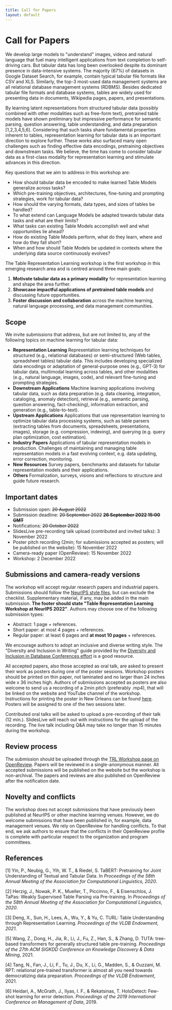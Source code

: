 ```yaml
---
title: Call for Papers
layout: default
---
```


# Call for Papers

We develop large models to "understand" images, videos and natural language that fuel many
intelligent applications from text completion to self-driving cars. But tabular data has long been
overlooked despite its dominant presence in data-intensive systems. The majority (67%) of datasets
in Google Dataset Search, for example, contain typical tabular file formats like CSV and XLS.
Similarly, the top-3 most-used data management systems are all relational database management
systems (RDBMS). Besides dedicated tabular file formats and database systems, tables are widely
used for presenting data in documents, Wikipedia pages, papers, and presentations.

By learning latent representations from structured tabular data (possibly combined with other modalities
such as free-form text), pretrained table models have shown preliminary but impressive performance
for semantic parsing, question answering, table understanding, and data preparation [1,2,3,4,5,6]. Considering that such tasks share fundamental properties inherent to tables, representation
learning for tabular data is an important direction to explore further. These works also
surfaced many open challenges such as finding effective data encodings, pretraining objectives and
downstream tasks. We believe, the time has come to consider tabular data as a first-class modality for representation learning and stimulate advances in this direction.

Key questions that we aim to address in this workshop are:
- How should tabular data be encoded to make learned Table Models generalize across tasks?
- Which pre-training objectives, architectures, fine-tuning and prompting strategies, work for tabular data?
- How should the varying formats, data types, and sizes of tables be handled?
- To what extend can Language Models be adapted towards tabular data tasks and what are their limits?
- What tasks can existing Table Models accomplish well and what opportunities lie ahead?
- How do existing Table Models perform, what do they learn, where and how do they fall short?
- When and how should Table Models be updated in contexts where the underlying data source continuously evolves?

The Table Representation Learning workshop is the first workshop in this emerging research area and is centred around three main goals:

1) **Motivate tabular data as a primary modality** for representation learning and shape the area further.
2) **Showcase impactful applications of pretrained table models** and discussing future opportunities.
3) **Foster discussion and collaboration** across the machine learning, natural language processing, and data management communities.


## Scope

We invite submissions that address, but are not limited to, any of the following topics on machine learning for tabular data:
- **Representation Learning** Representation learning techniques for structured (e.g., relational databases) or semi-structured (Web tables, spreadsheet tables) tabular data. This includes developing specialized data encodings or adaptation of general-purpose ones (e.g., GPT-3) for tabular data, multimodal learning across tables, and other modalities (e.g., natural language, images, code), and relevant fine-tuning and prompting strategies.
- **Downstream Applications** Machine learning applications involving tabular data, such as data preparation (e.g. data cleaning, integration, cataloging, anomaly detection), retrieval (e.g., semantic parsing, question answering, fact-checking), information extraction, and generation (e.g., table-to-text).
- **Upstream Applications** Applications that use representation learning to optimize tabular data processing systems, such as table parsers (extracting tables from documents, spreadsheets, presentations, images), storage (e.g. compression, indexing), and querying (e.g. query plan optimization, cost estimation).
- **Industry Papers** Applications of tabular representation models in production. Challenges of maintaining and managing table representation models in a fast evolving context, e.g. data updating, error correction, monitoring.
- **New Resources** Survey papers, benchmarks and datasets for tabular representation models and their applications.
- **Others** Formalization, surveys, visions and reflections to structure and guide future research.


## Important dates
- Submission open: <s>20 August 2022</s>
- Submission deadline: <s>20 September 2022</s> <s><b>26 September 2022 15:00 GMT</b></s>
- Notifications: <s>20 October 2022</s>
- SlidesLive pre-recording talk upload (contributed and invited talks): 3 November 2022
- Poster pitch recording (2min; for submissions accepted as posters; will be published on the website): 15 November 2022
- Camera-ready paper (OpenReview): 15 November 2022
- Workshop: 2 December 2022


## Submissions and camera-ready versions
The workshop will accept regular research papers and industrial papers. Submissions should follow the <a href="https://neurips.cc/Conferences/2022/PaperInformation/StyleFiles" target="blank">NeurIPS style files</a>, but can exclude the checklist. Supplementary material, if any, may be added in the main submission. <b>The footer should state "Table Representation Learning Workshop at NeurIPS 2022"</b>. Authors may choose one of the following submission types:
- Abstract: 1 page + references.
- Short paper: at most 4 pages + references.
- Regular paper: at least 6 pages and <b>at most 10 pages</b> + references.

We encourage authors to adopt an inclusive and diverse writing style. The "Diversity and Inclusion in Writing" guide provided by the <a href="https://dbdni.github.io/pages/inclusivewriting.html" target="blank">Diversity and Inclusion in Database Conferences effort</a> is a good resource.

All accepted papers, also those accepted as oral talk, are asked to present their work as posters during one of the poster sessions. Workshop posters should be printed on thin paper, not laminated and no larger than 24 inches wide x 36 inches high. Authors of submissions accepted as posters are also welcome to send us a recording of a 2min pitch (preferably .mp4), that will be linked on the website and YouTube channel of the workshop. Instructions for printing the poster in New Orleans can be found <a href="https://neurips.cc/FAQ/PrintPostersOnsite" target="blank">here</a>. Posters will be assigned to one of the two sessions later.

Contributed oral talks will be asked to upload a pre-recording of their talk (12 min.). SlidesLive will reach out with instructions for the upload of the recording. The live talk including Q&A may take no longer than 15 minutes during the workshop.


## Review process

The submission should be uploaded through the <a href="https://openreview.net/group?id=NeurIPS.cc/2022/Workshop/TRL" target="blank">TRL Workshop page on OpenReview</a>. Papers will be reviewed in a single-anonymous manner. All accepted submissions will be published on the website but the workshop is non-archival. The papers and reviews are also published on OpenReview after the notification date.


## Novelty and conflicts

The workshop does not accept submissions that have previously been published at NeurIPS or other machine learning venues. However, we do welcome submissions that have been published in, for example, data management venues. We rely on OpenReview for handling conflicts. To that end, we ask authors to ensure that the conflicts in their OpenReview profile is complete with particular respect to the organization and program committees.


## References

[1] Yin, P., Neubig, G., Yih, W. T., & Riedel, S. TaBERT: Pretraining for Joint Understanding of Textual and Tabular Data. In *Proceedings of the 58th Annual Meeting of the Association for Computational Linguistics, 2020*.

[2] Herzig, J., Nowak, P. K., Mueller, T., Piccinno, F., & Eisenschlos, J. TaPas: Weakly Supervised Table Parsing via Pre-training. In *Proceedings of the 58th Annual Meeting of the Association for Computational Linguistics, 2020*.

[3] Deng, X., Sun, H., Lees, A., Wu, Y., & Yu, C. TURL: Table Understanding through Representation Learning. *Proceedings of the VLDB Endowment, 2021*.

[5] Wang, Z., Dong, H., Jia, R., Li, J., Fu, Z., Han, S., & Zhang, D. TUTA: tree-based transformers for generally structured table pre-training. *Proceedings of the 27th ACM SIGKDD Conference on Knowledge Discovery & Data Mining*, 2021.

[4] Tang, N., Fan, J., Li, F., Tu, J., Du, X., Li, G., Madden, S., & Ouzzani, M. RPT: relational pre-trained transformer is almost all you need towards democratizing data preparation. *Proceedings of the VLDB Endowment*, 2021.

[6] Heidari, A., McGrath, J., Ilyas, I. F., & Rekatsinas, T. HoloDetect: Few-shot learning for error detection. *Proceedings of the 2019 International Conference on Management of Data*, 2019.
